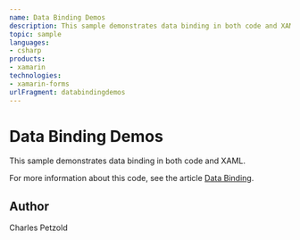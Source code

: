 ```yaml
---
name: Data Binding Demos
description: This sample demonstrates data binding in both code and XAML.  For more information about this code, see the article [Data Binding](https://develope...
topic: sample
languages:
- csharp
products:
- xamarin
technologies:
- xamarin-forms
urlFragment: databindingdemos
---
```

Data Binding Demos
==================

This sample demonstrates data binding in both code and XAML.

For more information about this code, see the article [Data Binding](https://developer.xamarin.com/guides/xamarin-forms/application-fundamentals/data-binding/).

Author
------

Charles Petzold
